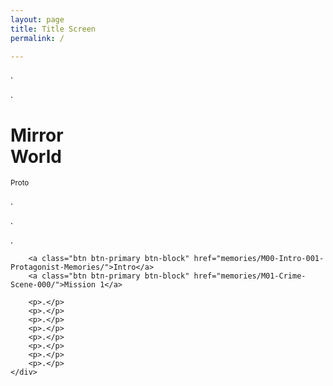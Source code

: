 ```yaml
---
layout: page
title: Title Screen
permalink: /

---
```


<div class="row">
	<div class="col-4 offset-4 text-center">
		<p>.</p>
		<p>.</p>
		<div>
			<h1 class="display-4">Mirror<br>World</h1> 
			<small class="text-muted">Proto</small>
		</div>
		<p>.</p>
		<p>.</p>
		<p>.</p>

		<a class="btn btn-primary btn-block" href="memories/M00-Intro-001-Protagonist-Memories/">Intro</a>
		<a class="btn btn-primary btn-block" href="memories/M01-Crime-Scene-000/">Mission 1</a>

		<p>.</p>
		<p>.</p>
		<p>.</p>
		<p>.</p>
		<p>.</p>
		<p>.</p>
		<p>.</p>
		<p>.</p>
	</div>
</div>
  
